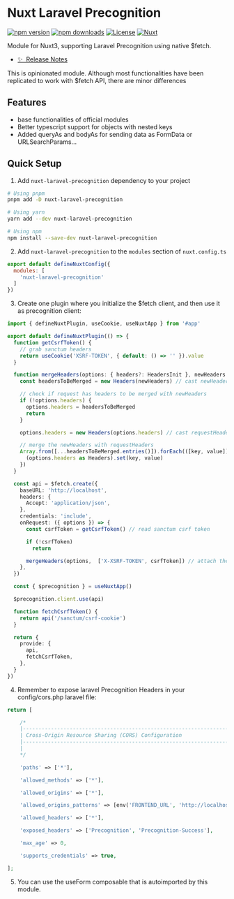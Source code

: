<!--
Get your module up and running quickly.

Find and replace all on all files (CMD+SHIFT+F):
- Name: Nuxt Laravel Precognition
- Package name: nuxt-laravel-precognition
- Description: Module for Nuxt3, supporting Laravel Precognition
-->

# Nuxt Laravel Precognition

[![npm version][npm-version-src]][npm-version-href]
[![npm downloads][npm-downloads-src]][npm-downloads-href]
[![License][license-src]][license-href]
[![Nuxt][nuxt-src]][nuxt-href]

Module for Nuxt3, supporting Laravel Precognition using native $fetch.

- [✨ &nbsp;Release Notes](/CHANGELOG.md)
<!-- - [🏀 Online playground](https://stackblitz.com/github/your-org/nuxt-laravel-precognition?file=playground%2Fapp.vue) -->
<!-- - [📖 &nbsp;Documentation](https://example.com) -->

This is opinionated module. Although most functionalities have been replicated to work with $fetch API, there are minor differences
## Features

<!-- Highlight some of the features your module provide here -->
- base functionalities of official modules
- Better typescript support for objects with nested keys
- Added queryAs and bodyAs for sending data as FormData or URLSearchParams...

## Quick Setup

1. Add `nuxt-laravel-precognition` dependency to your project

```bash
# Using pnpm
pnpm add -D nuxt-laravel-precognition

# Using yarn
yarn add --dev nuxt-laravel-precognition

# Using npm
npm install --save-dev nuxt-laravel-precognition
```

2. Add `nuxt-laravel-precognition` to the `modules` section of `nuxt.config.ts`

```js
export default defineNuxtConfig({
  modules: [
    'nuxt-laravel-precognition'
  ]
})
```

3. Create one plugin where you initialize the $fetch client, and then use it as precognition client:

```typescript
import { defineNuxtPlugin, useCookie, useNuxtApp } from '#app'

export default defineNuxtPlugin(() => {
  function getCsrfToken() {
    // grab sanctum headers
    return useCookie('XSRF-TOKEN', { default: () => '' }).value
  }

  function mergeHeaders(options: { headers?: HeadersInit }, newHeaders: HeadersInit) {
    const headersToBeMerged = new Headers(newHeaders) // cast newHeaders to Headers instance

    // check if request has headers to be merged with newHeaders
    if (!options.headers) { 
      options.headers = headersToBeMerged
      return
    }

    options.headers = new Headers(options.headers) // cast requestHeaders to Headers instance

    // merge the newHeaders with requestHeaders
    Array.from([...headersToBeMerged.entries()]).forEach(([key, value]) => {
      (options.headers as Headers).set(key, value)
    })
  }

  const api = $fetch.create({
    baseURL: 'http://localhost',
    headers: {
      Accept: 'application/json',
    },
    credentials: 'include',
    onRequest: ({ options }) => {
      const csrfToken = getCsrfToken() // read sanctum csrf token

      if (!csrfToken)
        return

      mergeHeaders(options,  ['X-XSRF-TOKEN', csrfToken]) // attach the csrf token as X-XSRF-TOKEN header
    },
  })

  const { $precognition } = useNuxtApp()

  $precognition.client.use(api)

  function fetchCsrfToken() {
    return api('/sanctum/csrf-cookie')
  }

  return {
    provide: {
      api,
      fetchCsrfToken,
    },
  }
})
```

4. Remember to expose laravel Precognition Headers in your config/cors.php laravel file:

```php
return [

    /*
    |--------------------------------------------------------------------------
    | Cross-Origin Resource Sharing (CORS) Configuration
    |--------------------------------------------------------------------------
    |
    */

    'paths' => ['*'],

    'allowed_methods' => ['*'],

    'allowed_origins' => ['*'],

    'allowed_origins_patterns' => [env('FRONTEND_URL', 'http://localhost:3000')],

    'allowed_headers' => ['*'],

    'exposed_headers' => ['Precognition', 'Precognition-Success'],

    'max_age' => 0,

    'supports_credentials' => true,

];
```

5. You can use the useForm composable that is autoimported by this module.

<!-- Badges -->
[npm-version-src]: https://img.shields.io/npm/v/nuxt-laravel-precognition/latest.svg?style=flat&colorA=18181B&colorB=28CF8D
[npm-version-href]: https://npmjs.com/package/nuxt-laravel-precognition

[npm-downloads-src]: https://img.shields.io/npm/dm/nuxt-laravel-precognition.svg?style=flat&colorA=18181B&colorB=28CF8D
[npm-downloads-href]: https://npmjs.com/package/nuxt-laravel-precognition

[license-src]: https://img.shields.io/npm/l/nuxt-laravel-precognition.svg?style=flat&colorA=18181B&colorB=28CF8D
[license-href]: https://npmjs.com/package/nuxt-laravel-precognition

[nuxt-src]: https://img.shields.io/badge/Nuxt-18181B?logo=nuxt.js
[nuxt-href]: https://nuxt.com
